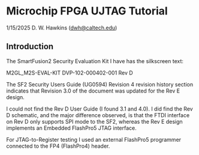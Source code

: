 # Microchip FPGA UJTAG Tutorial

1/15/2025 D. W. Hawkins (dwh@caltech.edu)

## Introduction

The SmartFusion2 Security Evaluation Kit I have has the silkscreen text:

  M2GL_M2S-EVAL-KIT
  DVP-102-000402-001
  Rev D

The SF2 Security Users Guide (UG0594) Revision 4 revision history section 
indicates that Revision 3.0 of the document was updated for the Rev E design.

I could not find the Rev D User Guide (I found 3.1 and 4.0). I did find the Rev D
schematic, and the major difference observed, is that the FTDI interface on Rev D
only supports SPI mode to the SF2, whereas the Rev E design implements an
Embedded FlashPro5 JTAG interface. 

For JTAG-to-Register testing I used an external FlashPro5 programmer connected
to the FP4 (FlashPro4) header.

